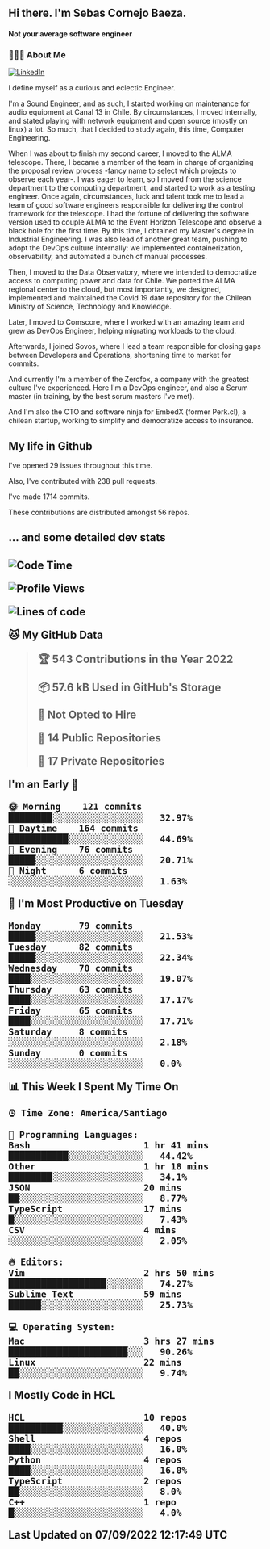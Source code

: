 <h2> Hi there.  I'm Sebas Cornejo Baeza.</h2>
<h4> Not your average software engineer</h4>
<h3> 👨🏻‍💻 About Me </h3>
<a href="http://linkedin.com/in/sebastian-cornejo-baeza/"><img alt="LinkedIn" src="https://img.shields.io/badge/Sebas%20Cornejo%20-informational?style=appveyor&logo=linkedin"></a>


I define myself as a curious and eclectic Engineer.

I'm a Sound Engineer, and as such, I started working on maintenance for audio equipment at Canal 13 in Chile.
By circumstances, I moved internally, and stated playing with network equipment and open source (mostly on linux) 
a lot. So much, that I decided to study again, this time, Computer Engineering.

When I was about to finish my second career, I moved to the ALMA telescope. There, I became a member of the team
in charge of organizing the proposal review process -fancy name to select which projects to observe each year-. 
I was eager to learn, so I moved from the science department to the computing department, and started to work as 
a testing engineer. Once again, circumstances, luck and talent took me to lead a team of good software engineers 
responsible for delivering the control framework for the telescope. I had the fortune of delivering the software
version used to couple ALMA to the Event Horizon Telescope and observe a black hole for the first time.
By this time, I obtained my Master's degree in Industrial Engineering.
I was also lead of another great team, pushing to adopt the DevOps culture internally: we implemented containerization, observability, and automated a bunch of manual processes.

Then, I moved to the Data Observatory, where we intended to democratize access to computing power
and data for Chile. We ported the ALMA regional center to the cloud, but most importantly, we designed, implemented
and maintained the Covid 19 date repository for the Chilean Ministry of Science, Technology and Knowledge.

Later, I moved to Comscore, where I worked with an amazing team and grew as DevOps Engineer, helping migrating workloads to the cloud.

Afterwards, I joined Sovos, where I lead a team responsible for closing gaps between Developers and Operations, shortening time to market for commits.

And currently I'm a member of the Zerofox, a company with the greatest culture I've experienced. Here I'm a DevOps
engineer, and also a Scrum master (in training, by the best scrum masters I've met).
 
And I'm also the CTO and software ninja for EmbedX (former Perk.cl), a chilean startup, working to simplify and democratize access to insurance.

<h2> My life in Github </h2>

I've opened 29 issues throughout this time.

Also, I've contributed with 238 pull requests.

I've made 1714 commits.

These contributions are distributed amongst 56 repos.

<h2>... and some detailed dev stats<h2>

<!--START_SECTION:waka-->
![Code Time](http://img.shields.io/badge/Code%20Time-123%20hrs%2043%20mins-blue)

![Profile Views](http://img.shields.io/badge/Profile%20Views-3-blue)

![Lines of code](https://img.shields.io/badge/From%20Hello%20World%20I%27ve%20Written-541%20Thousand%20lines%20of%20code-blue)

**🐱 My GitHub Data** 

> 🏆 543 Contributions in the Year 2022
 > 
> 📦 57.6 kB Used in GitHub's Storage 
 > 
> 🚫 Not Opted to Hire
 > 
> 📜 14 Public Repositories 
 > 
> 🔑 17 Private Repositories  
 > 
**I'm an Early 🐤** 

```text
🌞 Morning    121 commits    ████████░░░░░░░░░░░░░░░░░   32.97% 
🌆 Daytime    164 commits    ███████████░░░░░░░░░░░░░░   44.69% 
🌃 Evening    76 commits     █████░░░░░░░░░░░░░░░░░░░░   20.71% 
🌙 Night      6 commits      ░░░░░░░░░░░░░░░░░░░░░░░░░   1.63%

```
📅 **I'm Most Productive on Tuesday** 

```text
Monday       79 commits     █████░░░░░░░░░░░░░░░░░░░░   21.53% 
Tuesday      82 commits     █████░░░░░░░░░░░░░░░░░░░░   22.34% 
Wednesday    70 commits     ████░░░░░░░░░░░░░░░░░░░░░   19.07% 
Thursday     63 commits     ████░░░░░░░░░░░░░░░░░░░░░   17.17% 
Friday       65 commits     ████░░░░░░░░░░░░░░░░░░░░░   17.71% 
Saturday     8 commits      ░░░░░░░░░░░░░░░░░░░░░░░░░   2.18% 
Sunday       0 commits      ░░░░░░░░░░░░░░░░░░░░░░░░░   0.0%

```


📊 **This Week I Spent My Time On** 

```text
⌚︎ Time Zone: America/Santiago

💬 Programming Languages: 
Bash                     1 hr 41 mins        ███████████░░░░░░░░░░░░░░   44.42% 
Other                    1 hr 18 mins        ████████░░░░░░░░░░░░░░░░░   34.1% 
JSON                     20 mins             ██░░░░░░░░░░░░░░░░░░░░░░░   8.77% 
TypeScript               17 mins             █░░░░░░░░░░░░░░░░░░░░░░░░   7.43% 
CSV                      4 mins              ░░░░░░░░░░░░░░░░░░░░░░░░░   2.05%

🔥 Editors: 
Vim                      2 hrs 50 mins       ██████████████████░░░░░░░   74.27% 
Sublime Text             59 mins             ██████░░░░░░░░░░░░░░░░░░░   25.73%

💻 Operating System: 
Mac                      3 hrs 27 mins       ██████████████████████░░░   90.26% 
Linux                    22 mins             ██░░░░░░░░░░░░░░░░░░░░░░░   9.74%

```

**I Mostly Code in HCL** 

```text
HCL                      10 repos            ██████████░░░░░░░░░░░░░░░   40.0% 
Shell                    4 repos             ████░░░░░░░░░░░░░░░░░░░░░   16.0% 
Python                   4 repos             ████░░░░░░░░░░░░░░░░░░░░░   16.0% 
TypeScript               2 repos             ██░░░░░░░░░░░░░░░░░░░░░░░   8.0% 
C++                      1 repo              █░░░░░░░░░░░░░░░░░░░░░░░░   4.0%

```



 Last Updated on 07/09/2022 12:17:49 UTC
<!--END_SECTION:waka-->
